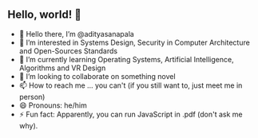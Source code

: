 ## Hello, world! 👋

- 👋 Hello there, I’m @adityasanapala
- 👀 I’m interested in Systems Design, Security in Computer Architecture and Open-Sources Standards
- 🌱 I’m currently learning Operating Systems, Artificial Intelligence, Algorithms and VR Design
- 💞️ I’m looking to collaborate on something novel
- 📫 How to reach me ... you can't (if you still want to, just meet me in person)
- 😄 Pronouns: he/him 
- ⚡ Fun fact: Apparently, you can run JavaScript in .pdf (don't ask me why).

<!---
adityasanapala/adityasanapala is a ✨ special ✨ repository because its `README.md` (this file) appears on your GitHub profile.
You can click the Preview link to take a look at your changes.
--->
